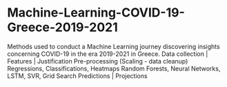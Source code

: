 # Machine-Learning-COVID-19-Greece-2019-2021
Methods used to conduct a Machine Learning journey discovering insights concerning COVID-19 in the era 2019-2021 in Greece.
Data collection | Features | Justification
Pre-processing (Scaling - data cleanup)
Regressions, Classifications, Heatmaps
Random Forests, Neural Networks, LSTM, SVR, Grid Search
Predictions | Projections
